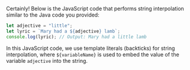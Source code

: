  Certainly! Below is the JavaScript code that performs string interpolation similar to the Java code you provided:

```javascript
let adjective = "little";
let lyric = `Mary had a ${adjective} lamb`;
console.log(lyric); // Output: Mary had a little lamb
```

In this JavaScript code, we use template literals (backticks) for string interpolation, where `${variableName}` is used to embed the value of the variable `adjective` into the string.
